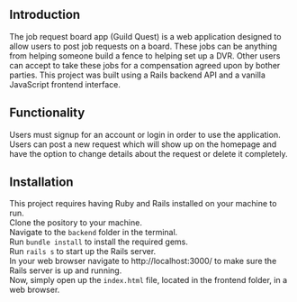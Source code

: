 ## Introduction

The job request board app (Guild Quest) is a web application designed to allow users to post job requests on a board. These jobs can be anything from helping someone 
build a fence to helping set up a DVR. Other users can accept to take these jobs for a compensation agreed upon by bother parties. This project was built using a Rails
backend API and a vanilla JavaScript frontend interface.

## Functionality

Users must signup for an account or login in order to use the application. Users can post a new request which will show up on the homepage and have the option to
change details about the request or delete it completely.

## Installation

This project requires having Ruby and Rails installed on your machine to run.\
Clone the pository to your machine.\
Navigate to the `backend` folder in the terminal.\
Run `bundle install` to install the required gems.\
Run `rails s` to start up the Rails server.\
In your web browser navigate to http://localhost:3000/ to make sure the Rails server is up and running.\
Now, simply open up the `index.html` file, located in the frontend folder, in a web browser.
